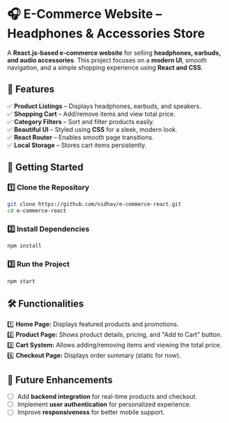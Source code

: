 # **🎧 E-Commerce Website – Headphones & Accessories Store**  

A **React.js-based e-commerce website** for selling **headphones, earbuds, and audio accessories**. This project focuses on a **modern UI**, smooth navigation, and a simple shopping experience using **React and CSS**.  

## **🌟 Features**  

✅ **Product Listings** – Displays headphones, earbuds, and speakers.  
✅ **Shopping Cart** – Add/remove items and view total price.  
✅ **Category Filters** – Sort and filter products easily.  
✅ **Beautiful UI** – Styled using **CSS** for a sleek, modern look.  
✅ **React Router** – Enables smooth page transitions.  
✅ **Local Storage** – Stores cart items persistently.  

## **🚀 Getting Started**  

### **1️⃣ Clone the Repository**  
```bash
git clone https://github.com/nidhav/e-commerce-react.git
cd e-commerce-react
```

### **2️⃣ Install Dependencies**  
```bash
npm install
```

### **3️⃣ Run the Project**  
```bash
npm start
```

## **🛠️ Functionalities**  

1️⃣ **Home Page:** Displays featured products and promotions.  
2️⃣ **Product Page:** Shows product details, pricing, and "Add to Cart" button.  
3️⃣ **Cart System:** Allows adding/removing items and viewing the total price.  
4️⃣ **Checkout Page:** Displays order summary (static for now).  

## **📌 Future Enhancements**  

- [ ] Add **backend integration** for real-time products and checkout.  
- [ ] Implement **user authentication** for personalized experience.  
- [ ] Improve **responsiveness** for better mobile support.  
